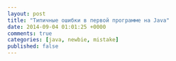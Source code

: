 ```yaml
---
layout: post
title: "Типичные ошибки в первой программе на Java"
date: 2014-09-04 01:01:25 +0000
comments: true
categories: [java, newbie, mistake]
published: false
---
```

